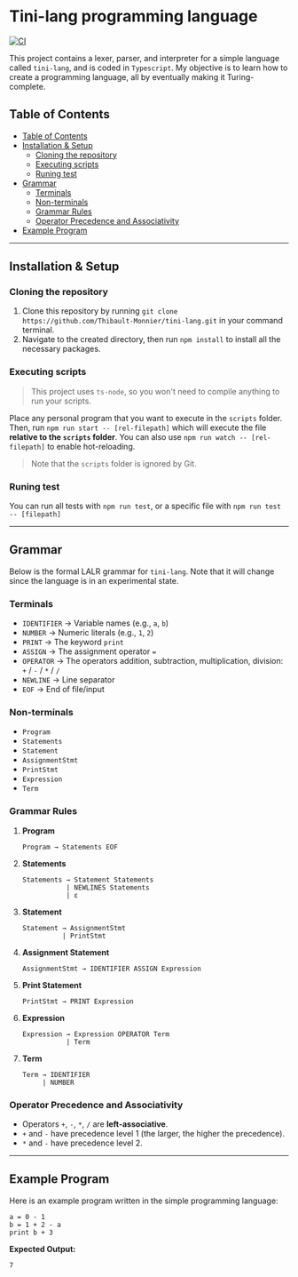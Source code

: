 # Tini-lang programming language

[![CI](https://github.com/Thibault-Monnier/tini-lang/actions/workflows/ci.yml/badge.svg)](https://github.com/Thibault-Monnier/tini-lang/actions/workflows/ci.yml)

This project contains a lexer, parser, and interpreter for a simple language called `tini-lang`, and is coded in `Typescript`. My objective is to learn how to create a programming language, all by eventually making it Turing-complete.

## Table of Contents

<!-- prettier-ignore-start -->

- [Table of Contents](#table-of-contents)
- [Installation \& Setup](#installation--setup)
  - [Cloning the repository](#cloning-the-repository)
  - [Executing scripts](#executing-scripts)
  - [Runing test](#runing-test)
- [Grammar](#grammar)
  - [Terminals](#terminals)
  - [Non-terminals](#non-terminals)
  - [Grammar Rules](#grammar-rules)
  - [Operator Precedence and Associativity](#operator-precedence-and-associativity)
- [Example Program](#example-program)

<!-- prettier-ignore-end -->

---

## Installation & Setup

### Cloning the repository

1.  Clone this repository by running `git clone https://github.com/Thibault-Monnier/tini-lang.git` in your command terminal.
2.  Navigate to the created directory, then run `npm install` to install all the necessary packages.

### Executing scripts

> This project uses `ts-node`, so you won't need to compile anything to run your scripts.

Place any personal program that you want to execute in the `scripts` folder. Then, run `npm run start -- [rel-filepath]` which will execute the file **relative to the `scripts` folder**. You can also use `npm run watch -- [rel-filepath]` to enable hot-reloading.

> Note that the `scripts` folder is ignored by Git.

### Runing test

You can run all tests with `npm run test`, or a specific file with `npm run test -- [filepath]`

---

## Grammar

Below is the formal LALR grammar for `tini-lang`. Note that it will change since the language is in an experimental state.

### Terminals

-   `IDENTIFIER` → Variable names (e.g., `a`, `b`)
-   `NUMBER` → Numeric literals (e.g., `1`, `2`)
-   `PRINT` → The keyword `print`
-   `ASSIGN` → The assignment operator `=`
-   `OPERATOR` → The operators addition, subtraction, multiplication, division:  `+` / `-` / `*` / `/`
-   `NEWLINE` → Line separator
-   `EOF` → End of file/input

### Non-terminals

-   `Program`
-   `Statements`
-   `Statement`
-   `AssignmentStmt`
-   `PrintStmt`
-   `Expression`
-   `Term`

### Grammar Rules

1. **Program**

    ```
    Program → Statements EOF
    ```

2. **Statements**

    ```
    Statements → Statement Statements
               | NEWLINES Statements
               | ε
    ```

3. **Statement**

    ```
    Statement → AssignmentStmt
              | PrintStmt
    ```

4. **Assignment Statement**

    ```
    AssignmentStmt → IDENTIFIER ASSIGN Expression
    ```

5. **Print Statement**

    ```
    PrintStmt → PRINT Expression
    ```

6. **Expression**

    ```
    Expression → Expression OPERATOR Term
               | Term
    ```

7. **Term**

    ```
    Term → IDENTIFIER
         | NUMBER
    ```

### Operator Precedence and Associativity

-   Operators `+`, `-`, `*`, `/` are **left-associative**.
-   `+` and `-` have precedence level 1 (the larger, the higher the precedence).
-   `*` and `-` have precedence level 2.

---

## Example Program

Here is an example program written in the simple programming language:

```
a = 0 - 1
b = 1 + 2 - a
print b + 3
```

**Expected Output:**

```
7
```
